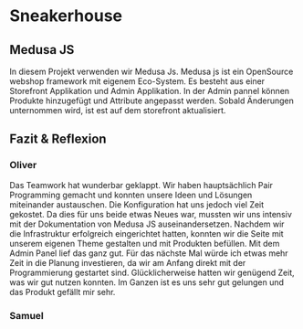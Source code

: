 # Sneakerhouse

## Medusa JS

In diesem Projekt verwenden wir Medusa Js. Medusa js ist ein OpenSource webshop framework mit eigenem Eco-System. Es besteht aus einer Storefront Applikation und Admin Applikation.
In der Admin pannel können Produkte hinzugefügt und Attribute angepasst werden. Sobald Änderungen unternommen wird, ist est auf dem storefront aktualisiert.

## Fazit & Reflexion

### Oliver 
Das Teamwork hat wunderbar geklappt. Wir haben hauptsächlich Pair Programming gemacht und konnten unsere Ideen und Lösungen miteinander austauschen.
Die Konfiguration hat uns jedoch viel Zeit gekostet. Da dies für uns beide etwas Neues war, mussten wir uns intensiv mit der Dokumentation von Medusa JS auseinandersetzen. Nachdem wir die Infrastruktur erfolgreich eingerichtet hatten, konnten wir die Seite mit unserem eigenen Theme gestalten und mit Produkten befüllen. Mit dem Admin Panel lief das ganz gut.
Für das nächste Mal würde ich etwas mehr Zeit in die Planung investieren, da wir am Anfang direkt mit der Programmierung gestartet sind. Glücklicherweise hatten wir genügend Zeit, was wir gut nutzen konnten.  Im Ganzen ist es uns sehr gut gelungen und das Produkt gefällt mir sehr.

### Samuel
